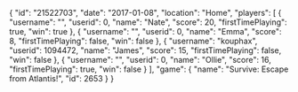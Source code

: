 {
  "id": "21522703",
  "date": "2017-01-08",
  "location": "Home",
  "players": [
    {
      "username": "",
      "userid": 0,
      "name": "Nate",
      "score": 20,
      "firstTimePlaying": true,
      "win": true
    },
    {
      "username": "",
      "userid": 0,
      "name": "Emma",
      "score": 8,
      "firstTimePlaying": false,
      "win": false
    },
    {
      "username": "kouphax",
      "userid": 1094472,
      "name": "James",
      "score": 15,
      "firstTimePlaying": false,
      "win": false
    },
    {
      "username": "",
      "userid": 0,
      "name": "Ollie",
      "score": 16,
      "firstTimePlaying": true,
      "win": false
    }
  ],
  "game": {
    "name": "Survive: Escape from Atlantis!",
    "id": 2653
  }
}
